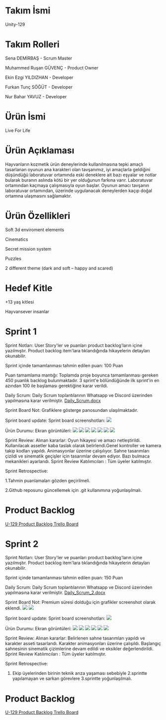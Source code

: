 # Takım İsmi
Unity-129

# Takım Rolleri
Sena DEMİRBAŞ - Scrum Master

Muhammed Ruşan GÜVENÇ - Product Owner

Ekin Ezgi YILDIZHAN - Developer

Furkan Tunç SÖĞÜT - Developer

Nur Bahar YAVUZ - Developer

# Ürün İsmi
Live For Life

# Ürün Açıklaması
Hayvanların kozmetik ürün deneylerinde kullanılmasına tepki amaçlı tasarlanan oyunun ana karakteri olan tavşanımız, iyi amaçlarla geldiğini düşündüğü laboratuvar ortamında eski deneklere ait bazı eşyalar ve notlar bularak buranın aslında kötü bir yer olduğunun farkına varır. Laboratuvar ortamından kaçmaya çalışmasıyla oyun başlar. Oyunun amacı tavşanın laboratuvar ortamından, üzerinde uygulanacak deneylerden kaçıp doğal ortamına ulaşmasını sağlamaktır.

# Ürün Özellikleri

Soft 3d enviroment elements

Cinematics

Secret mission system

Puzzles

2 different theme (dark and soft – happy and scared)

# Hedef Kitle
+13 yaş kitlesi

Hayvansever insanlar

# Sprint 1

Sprint Notları: User Story'ler ve puanları product backlog'ların içine yazılmıştır. Product backlog item'lara tıklandığında hikayelerin detayları okunabilir.

Sprint içinde tamamlanması tahmin edilen puan: 100 Puan

Puan tamamlama mantığı: Toplamda proje boyunca tamamlanması gereken 450 puanlık backlog bulunmaktadır. 3 sprint'e bölündüğünde ilk sprint'in en azından 100 ile başlaması gerektiğine karar verildi.

Daily Scrum: Daily Scrum toplantılarının Whatsapp ve Discord  üzerinden yapılmasına karar verilmiştir. [Daily_Scrum.docx](https://github.com/senademirbass/Unity-129/blob/main/Daily_Scrum.docx)

Sprint Board Not: Grafiklere gösterge panosundan ulaşılmaktadır.

Sprint board update: Sprint board screenshotları: ![](sprint-1-gorsel/trello.png)

Ürün Durumu: Ekran görüntüleri: ![](sprint-1-gorsel/oda1.png)
![](sprint-1-gorsel/oda2.png)
![](sprint-1-gorsel/sahne_1.png)
![](sprint-1-gorsel/sahne_2.png)
![](sprint-1-gorsel/sahne_3.png)
![](sprint-1-gorsel/sahne_4.png)
![](sprint-1-gorsel/sprint1_genel_hareket_ve_kamera_takip.gif)

Sprint Review: Alınan kararlar: Oyun hikayesi ve amacı netleştirildi. Kullanılacak assetler kaba taslak olarak belirlendi.Genel kontroller ve kamera takip kodları yapıldı. Animasyonlar üzerine çalışılıyor. Sahne tasarımları çizildi ve sinematik geçişler için tasarımlar devam ediyor. Bazı bulmaca mekanikleri ayarlandı. Sprint Review Katılımcıları : Tüm üyeler katılmıştır.

Sprint Retrospective: 

1.Tahmin puanlamaları gözden geçirilmeli.

2.Github reposunu güncellemek için .git kullanımına yoğunlaşılmalı.


# Product Backlog

[U-129 Product Backlog Trello Board](https://trello.com/b/riyQvt6m/u-129)

# Sprint 2

Sprint Notları: User Story'ler ve puanları product backlog'ların içine yazılmıştır. Product backlog item'lara tıklandığında hikayelerin detayları okunabilir.

Sprint içinde tamamlanması tahmin edilen puan: 150 Puan

Daily Scrum: Daily Scrum toplantılarının Whatsapp ve Discord  üzerinden yapılmasına karar verilmiştir. [Daily_Scrum_2.docx](https://github.com/senademirbass/Unity-129/blob/main/Daily_Scrum_Sprint_2.docx)

Sprint Board Not: Premium süresi dolduğu için grafikler screenshot olarak eklendi.
![](sprint-2-gorsel/1.png)
![](sprint-2-gorsel/2.png)

Sprint board update: Sprint board screenshotları: ![](sprint-2-gorsel/sprint_2.png)

Ürün Durumu: Ekran görüntüleri: ![](sprint-2-gorsel/katletmeodası.jpg)
![](sprint-2-gorsel/sahne1.png)
![](sprint-2-gorsel/sahne2.jpg)
![](sprint-2-gorsel/sahne3.png)
![](sprint-2-gorsel/koridorVideo.gif)
![](sprint-2-gorsel/odaVideo.gif)

Sprint Review: Alınan kararlar: Belirlenen sahne tasarımları yapıldı ve karakter asseti tasarlandı. Karakter animasyonları üzerine çalışıldı. Başlangıç sahnesinin sinematik çizimlerine devam edildi ve eksikler değerlendirildi. Sprint Review Katılımcıları : Tüm üyeler katılmıştır.

Sprint Retrospective: 

1. Ekip üyelerinden birinin teknik arıza yaşaması sebebiyle 2.sprintte yapılamayan ve sarkan görevlere 3.sprintte yoğunlaşılmalı.


# Product Backlog

[U-129 Product Backlog Trello Board](https://trello.com/b/wWiXLAKF/2-sprint)






